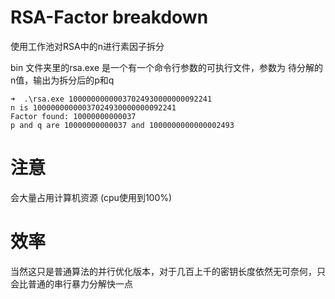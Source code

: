# RSA-Factor breakdown
使用工作池对RSA中的n进行素因子拆分

bin 文件夹里的rsa.exe 是一个有一个命令行参数的可执行文件，参数为 待分解的n值，输出为拆分后的p和q

```shell
➜  .\rsa.exe 10000000000037024930000000092241
n is 10000000000037024930000000092241
Factor found: 10000000000037
p and q are 10000000000037 and 1000000000000002493
```

# 注意
 会大量占用计算机资源 (cpu使用到100%)

 # 效率

 当然这只是普通算法的并行优化版本，对于几百上千的密钥长度依然无可奈何，只会比普通的串行暴力分解快一点

 
